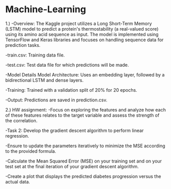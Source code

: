 # Machine-Learning

1.) -Overview: The Kaggle project utilizes a Long Short-Term Memory (LSTM) model to predict a protein's thermostability (a real-valued score) using its amino acid sequence as input. The model is implemented using TensorFlow and Keras libraries and focuses on handling sequence data for prediction tasks.

-train.csv: Training data file. 

-test.csv: Test data file for which predictions will be made. 

-Model Details Model Architecture: Uses an embedding layer, followed by a bidirectional LSTM and dense layers.

-Training: Trained with a validation split of 20% for 20 epochs. 

-Output: Predictions are saved in prediction.csv.

2.) HW assignment: 
-Focus on exploring the features and analyze how each of these features relates to the target variable and assess the strength of the correlation.

-Task 2: Develop the gradient descent algorithm to perform linear regression.

-Ensure to update the parameters iteratively to minimize the MSE according to the provided formula.

-Calculate the Mean Squared Error (MSE) on your training set and on your test set at the final iteration of your gradient descent algorithm.

-Create a plot that displays the predicted diabetes progression versus the actual data.
